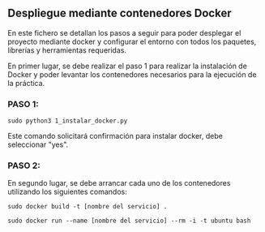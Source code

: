 ## Despliegue mediante contenedores Docker

En este fichero se detallan los pasos a seguir para poder desplegar el proyecto mediante docker y configurar el entorno con todos los paquetes, librerías y herramientas requeridas.

En primer lugar, se debe realizar el paso 1 para realizar la instalación de Docker y poder levantar los contenedores necesarios para la ejecución de la práctica.

### PASO 1:
```
sudo python3 1_instalar_docker.py
```
Este comando solicitará confirmación para instalar docker, debe seleccionar "yes".

### PASO 2:

En segundo lugar, se debe arrancar cada uno de los contenedores utilizando los siguientes comandos:
```
sudo docker build -t [nombre del servicio] .
```
```
sudo docker run --name [nombre del servicio] --rm -i -t ubuntu bash
```
